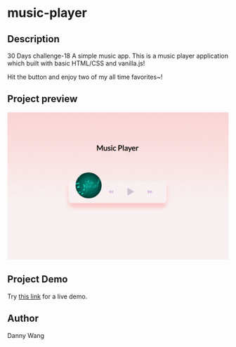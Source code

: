# music-player

## Description
30 Days challenge-18 A simple music app.
This is a music player application which built with basic HTML/CSS and vanilla.js!

Hit the button and enjoy two of my all time favorites~!

## Project preview

![image](https://github.com/windate3411/music-player/blob/master/demo.gif)

## Project Demo

Try [this link](https://windate3411.github.io/music-player/) for a live demo.

## Author
Danny Wang

